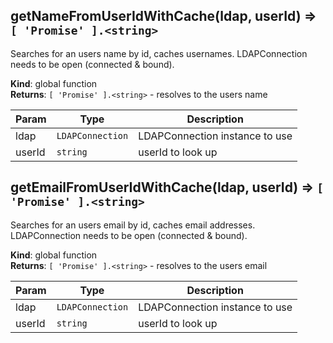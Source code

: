 <a id="getnamefromuseridwithcache"></a>

## getNameFromUserIdWithCache(ldap, userId) ⇒ <code>[ &#x27;Promise&#x27; ].&lt;string&gt;</code>
Searches for an users name by id, caches usernames. 
LDAPConnection needs to be open (connected & bound).

**Kind**: global function  
**Returns**: <code>[ &#x27;Promise&#x27; ].&lt;string&gt;</code> - resolves to the users name  

| Param | Type | Description |
| --- | --- | --- |
| ldap | <code>LDAPConnection</code> | LDAPConnection instance to use |
| userId | <code>string</code> | userId to look up |

<a id="getemailfromuseridwithcache"></a>

## getEmailFromUserIdWithCache(ldap, userId) ⇒ <code>[ &#x27;Promise&#x27; ].&lt;string&gt;</code>
Searches for an users email by id, caches email addresses. 
LDAPConnection needs to be open (connected & bound).

**Kind**: global function  
**Returns**: <code>[ &#x27;Promise&#x27; ].&lt;string&gt;</code> - resolves to the users email  

| Param | Type | Description |
| --- | --- | --- |
| ldap | <code>LDAPConnection</code> | LDAPConnection instance to use |
| userId | <code>string</code> | userId to look up |

